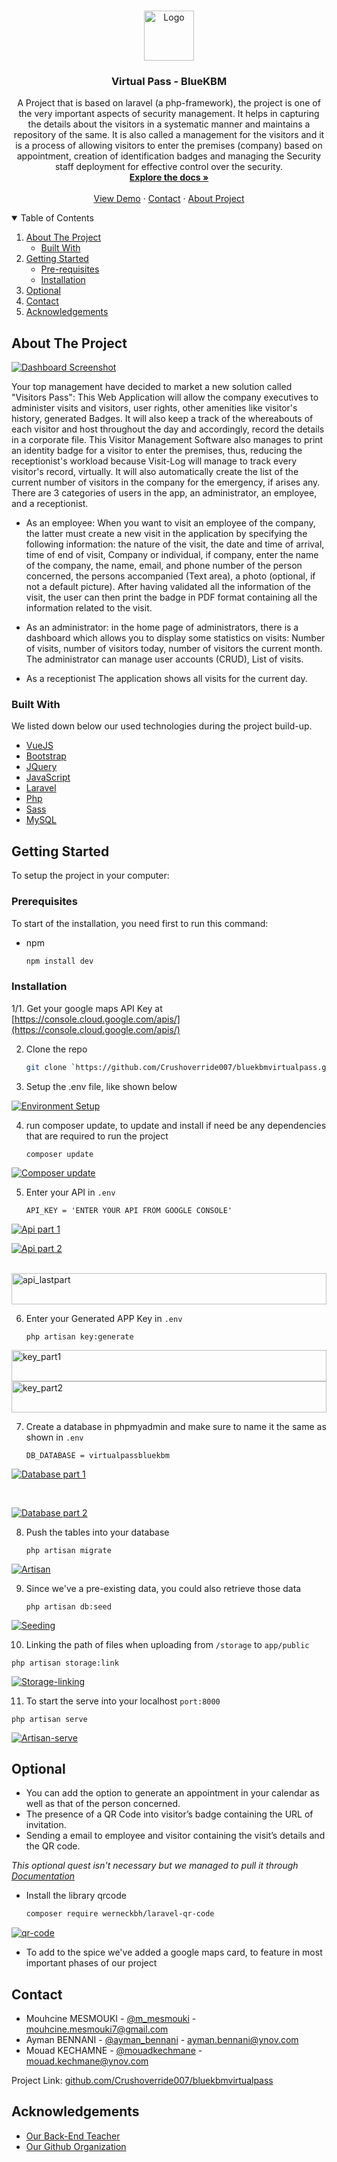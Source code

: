 
<br />
<p align="center">
  <a href="Readmeimages/site_logo.png">
    <img src="Readmeimages/site_logo.png" alt="Logo" width="80" height="80">
  </a>

  <h3 align="center">Virtual Pass - BlueKBM</h3>

  <p align="center">
    A Project that is based on laravel (a php-framework), the project is one of the very important aspects of security management. It helps in capturing the details about the visitors in a systematic manner and maintains a repository of the same. It is also called a management for the visitors and it is a process of allowing visitors to enter the premises (company) based on appointment, creation of identification badges and managing the Security staff deployment for effective control over the security.
    <br />
    <a href="https://github.com/crushoverride007/bluekbmvirtualpass"><strong>Explore the docs »</strong></a>
    <br />
    <br />
    <a href="https://github.com/crushoverride007/bluekbmvirtualpass">View Demo</a>
    ·
    <a href="https://github.com/crushoverride007/bluekbmvirtualpass">Contact</a>
    ·
    <a href="https://github.com/crushoverride007/bluekbmvirtualpass">About Project</a>
  </p>
</p>


<details open="open">
  <summary>Table of Contents</summary>
  <ol>
    <li>
      <a href="#about-the-project">About The Project</a>
      <ul>
        <li><a href="#built-with">Built With</a></li>
      </ul>
    </li>
    <li>
      <a href="#getting-started">Getting Started</a>
      <ul>
        <li><a href="#prerequisites">Pre-requisites</a></li>
        <li><a href="#installation">Installation</a></li>
      </ul>
    </li>
    <li><a href="#optional">Optional</a></li>
    <li><a href="#contact">Contact</a></li>
    <li><a href="#acknowledgements">Acknowledgements</a></li>
  </ol>
</details>



## About The Project

[![Dashboard Screenshot][product-screenshot]](https://github.com/crushoverride007/bluekbmvirtualpass)

Your top management have decided to market a new solution called "Visitors Pass": This Web Application will allow the company executives to administer visits and visitors, 
user rights, other amenities like visitor's history, generated Badges. It will also keep a track of the whereabouts of each visitor and host throughout the day
and accordingly, record the details in a corporate file. This Visitor Management Software also manages to print an identity
badge for a visitor to enter the premises, thus, reducing the receptionist's workload because Visit-Log will manage to track every visitor's record, virtually. 
It will also automatically create the list of the current number of visitors in the company for the emergency, if arises any. There are 3 categories of users in the app, 
an administrator, an employee, and a receptionist.

* As an employee:
When you want to visit an employee of the company, the latter must
create a new visit in the application by specifying the following
information: the nature of the visit, the date and time of arrival, time
of end of visit, Company or individual, if company, enter the name of
the company, the name, email, and phone number of the person
concerned, the persons accompanied (Text area), a photo (optional,
if not a default picture).
After having validated all the information of the visit, the user can
then print the badge in PDF format containing all the information
related to the visit.

* As an administrator:
in the home page of administrators, there is a dashboard which allows
you to display some statistics on visits: Number of visits, number of
visitors today, number of visitors the current month. The
administrator can manage user accounts (CRUD), List of visits.

* As a receptionist
The application shows all visits for the current day.

### Built With

We listed down below our used technologies during the project build-up.

* [VueJS](https://vuejs.org/)
* [Bootstrap](https://getbootstrap.com)
* [JQuery](https://jquery.com)
* [JavaScript](https://www.javascript.com/)
* [Laravel](https://laravel.com)
* [Php](https://www.php.net/)
* [Sass](https://sass-lang.com/)
* [MySQL](https://www.mysql.com/)


## Getting Started

To setup the project in your computer:

### Prerequisites

To start of the installation, you need first to run this command:
* npm
  ```sh
  npm install dev
  ```

### Installation

1/1. Get your google maps API Key at [https://console.cloud.google.com/apis/](https://console.cloud.google.com/apis/)


2. Clone the repo
   ```sh
   git clone `https://github.com/Crushoverride007/bluekbmvirtualpass.git`
   ```

3. Setup the .env file, like shown below

[![Environment Setup][environments-setup]](https://github.com/crushoverride007/bluekbmvirtualpass)

4. run composer update, to update and install if need be any dependencies that are required to run the project
   ```
   composer update
   ```
[![Composer update][composer-update]](https://github.com/crushoverride007/bluekbmvirtualpass)

5. Enter your API in `.env`
   ```
   API_KEY = 'ENTER YOUR API FROM GOOGLE CONSOLE'
   ```
[![Api part 1][api_google-maps-p1]](https://github.com/crushoverride007/bluekbmvirtualpass)
</br>

[![Api part 2][api_google-maps-p2]](https://github.com/crushoverride007/bluekbmvirtualpass)

</br>

<img src="Readmeimages/api_key-in-env.PNG" alt="api_lastpart" width="100%" height="50">



6. Enter your Generated APP Key in `.env`
   ```
   php artisan key:generate
   ```

<img src="Readmeimages/key_generate-part1.PNG" alt="key_part1" width="100%" height="50">

</br>

<img src="Readmeimages/key_generate-part2.PNG" alt="key_part2" width="100%" height="50">

7. Create a database in phpmyadmin and make sure to name it the same as shown in `.env`
   ```
   DB_DATABASE = virtualpassbluekbm
   ```

[![Database part 1][Database_part1]](https://github.com/crushoverride007/bluekbmvirtualpass)



</br>

[![Database part 2][Database_part2]](https://github.com/crushoverride007/bluekbmvirtualpass)

8. Push the tables into your database
   ```
   php artisan migrate
   ```

[![Artisan][Artisan-migrate]](https://github.com/crushoverride007/bluekbmvirtualpass)

9. Since we've a pre-existing data, you could also retrieve those data
   ```
   php artisan db:seed
   ```

[![Seeding][Seeding]](https://github.com/crushoverride007/bluekbmvirtualpass)

10. Linking the path of files when uploading from `/storage` to `app/public`
   ```
   php artisan storage:link
   ```

[![Storage-linking][Storage-linking]](https://github.com/crushoverride007/bluekbmvirtualpass)

11. To start the serve into your localhost `port:8000`
   ```
   php artisan serve
   ```

[![Artisan-serve][Artisan-serve]](https://github.com/crushoverride007/bluekbmvirtualpass)



## Optional

* You can add the option to generate an appointment in your
calendar as well as that of the person concerned.
* The presence of a QR Code into visitor’s badge containing the
URL of invitation.
* Sending a email to employee and visitor containing the visit’s
details and the QR code.

_This optional quest isn't necessary but we managed to pull it through [Documentation](https://github.com/crushoverride007/bluekbmvirtualpass)_


* Install the library qrcode

   ```sh
   composer require werneckbh/laravel-qr-code
   ```

[![qr-code][qr-code]](https://github.com/crushoverride007/bluekbmvirtualpass)

* To add to the spice we've added a google maps card, to feature in most important phases of our project


## Contact

* Mouhcine MESMOUKI - [@m_mesmouki](https://twitter.com/m_mesmouki) - mouhcine.mesmouki7@gmail.com
* Ayman BENNANI - [@ayman_bennani](https://www.instagram.com/aymanbennani/) - ayman.bennani@ynov.com
* Mouad KECHAMNE - [@mouadkechmane](https://www.instagram.com/mouadkechmane/) - mouad.kechmane@ynov.com

Project Link: [github.com/Crushoverride007/bluekbmvirtualpass](https://github.com/Crushoverride007/bluekbmvirtualpass)


## Acknowledgements
* [Our Back-End Teacher](http://amineelkhal.com/)
* [Our Github Organization](https://github.com/Devame-corporation)


[product-screenshot]: Readmeimages/Dashboard.PNG
[environments-setup]: Readmeimages/environments_setup.PNG
[composer-update]: Readmeimages/composer_update.PNG
[api_google-maps-p1]: Readmeimages/apiformaps.PNG
[api_google-maps-p2]: Readmeimages/api_google_maps_generate.PNG
[api_google-maps-p3]: Readmeimages/api_key-in-env.PNG
[key_generatep1]: Readmeimages/key_generate-part1.PNG
[key_generatep2]: Readmeimages/key_generate-part2.PNG
[Database_part1]: Readmeimages/dbpart1.png
[Database_part2]: Readmeimages/dbpart2.png
[Artisan-migrate]: Readmeimages/php_artisan_migrate.PNG
[Storage-linking]: Readmeimages/php_artisan_storage_link.PNG
[Artisan-serve]: Readmeimages/php_artisan_serve.png
[Seeding]: Readmeimages/php_artisan_db_seed.PNG
[qr-code]: Readmeimages/qrcode_generating.PNG

